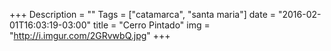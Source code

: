+++
Description = ""
Tags = ["catamarca", "santa maria"]
date = "2016-02-01T16:03:19-03:00"
title = "Cerro Pintado"
img = "http://i.imgur.com/2GRvwbQ.jpg"
+++

